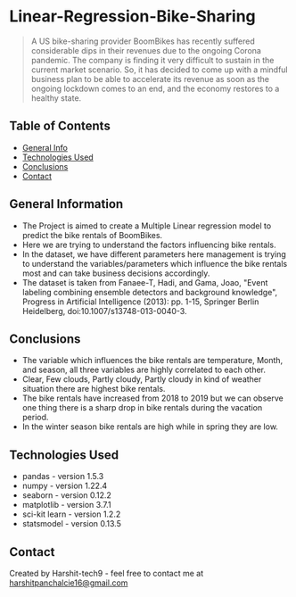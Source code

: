 # Linear-Regression-Bike-Sharing 
> A US bike-sharing provider BoomBikes has recently suffered considerable dips in their revenues due to the ongoing Corona pandemic. The company is finding it very difficult to sustain in the current market scenario. So, it has decided to come up with a mindful business plan to be able to accelerate its revenue as soon as the ongoing lockdown comes to an end, and the economy restores to a healthy state.

## Table of Contents
* [General Info](#general-information)
* [Technologies Used](#technologies-used)
* [Conclusions](#conclusions)
* [Contact](#Contact)

## General Information
- The Project is aimed to create a Multiple Linear regression model to predict the bike rentals of BoomBikes. 
- Here we are trying to understand the factors influencing bike rentals.
- In the dataset, we have different parameters here management is trying to understand the variables/parameters which influence the bike rentals most and can take business decisions accordingly.
- The dataset is taken from Fanaee-T, Hadi, and Gama, Joao, "Event labeling combining ensemble detectors and background knowledge", Progress in Artificial Intelligence (2013): pp. 1-15, Springer Berlin Heidelberg, doi:10.1007/s13748-013-0040-3.

## Conclusions
- The variable which influences the bike rentals are temperature, Month, and season, all three variables are highly correlated to each other. 
- Clear, Few clouds, Partly cloudy, Partly cloudy in kind of weather situation there are highest bike rentals.
- The bike rentals have increased from 2018 to 2019 but we can observe one thing there is a sharp drop in bike rentals during the vacation period.
- In the winter season bike rentals are high while in spring they are low.

## Technologies Used
- pandas - version 1.5.3
- numpy - version 1.22.4
- seaborn - version 0.12.2
- matplotlib - version 3.7.1
- sci-kit learn - version 1.2.2
- statsmodel - version 0.13.5

## Contact
Created by Harshit-tech9 - feel free to contact me at harshitpanchalcie16@gmail.com



  
